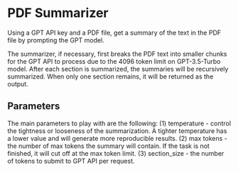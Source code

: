 # PDF Summarizer
Using a GPT API key and a PDF file, get a summary of the text in the PDF file by prompting the GPT model. 

The summarizer, if necessary, first breaks the PDF text into smaller chunks for the GPT API to process due to the 4096 token limit on GPT-3.5-Turbo model. After each section is summarized, the summaries will be recursively summarized. When only one section remains, it will be returned as the output. 

## Parameters
The main parameters to play with are the following:
 (1) temperature - control the tightness or looseness of the summarization. A tighter temperature has a lower value and will generate more reproducible results.
 (2) max tokens - the number of max tokens the summary will contain. If the task is not finished, it will cut off at the max token limit. 
 (3) section_size - the number of tokens to submit to GPT API per request. 